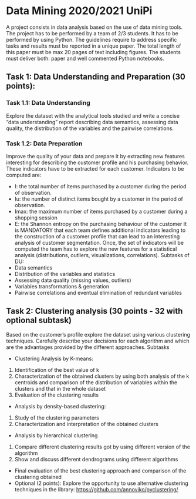 # Data Mining 2020/2021 UniPi

A project consists in data analysis based on the use of data mining tools.
The project has to be performed by a team of 2/3 students. It has to be performed by
using Python. The guidelines require to address specific tasks and results must be
reported in a unique paper. The total length of this paper must be max 20 pages of text
including figures. The students must deliver both: paper and well commented Python
notebooks.

## Task 1: Data Understanding and Preparation (30 points):

### Task 1.1: Data Understanding
Explore the dataset with the analytical tools
studied and write a concise “data understanding” report describing data
semantics, assessing data quality, the distribution of the variables and the
pairwise correlations.

### Task 1.2: Data Preparation 
Improve the quality of your data and prepare it by extracting new features interesting for describing the customer profile and his
purchasing behavior. These indicators have to be extracted for each customer.
Indicators to be computed are:
- I: the total number of items purchased by a customer during the period of
observation.
- Iu: the number of distinct items bought by a customer in the period of
observation.
- Imax: the maximum number of items purchased by a customer during a
shopping session
- E: the Shannon entropy on the purchasing behaviour of the customer
It is MANDATORY that each team defines additional indicators leading to the
construction of a customer profile that can lead to an interesting analysis of
customer segmentation.
Once, the set of indicators will be computed the team has to explore the new
features for a statistical analysis (distributions, outliers, visualizations,
correlations).
Subtasks of DU:
- Data semantics
- Distribution of the variables and statistics
- Assessing data quality (missing values, outliers)
- Variables transformations & generation
- Pairwise correlations and eventual elimination of redundant variables

## Task 2: Clustering analysis (30 points - 32 with optional subtask)
Based on the customer’s profile explore the dataset using various clustering techniques.
Carefully describe your decisions for each algorithm and which are the advantages
provided by the different approaches.
Subtasks
- Clustering Analysis by K-means:
1. Identification of the best value of k
2. Characterization of the obtained clusters by using both analysis of
the k centroids and comparison of the distribution of variables within
the clusters and that in the whole dataset
3. Evaluation of the clustering results
- Analysis by density-based clustering:
1. Study of the clustering parameters
2. Characterization and interpretation of the obtained clusters
- Analysis by hierarchical clustering
1. Compare different clustering results got by using different version of
the algorithm
2. Show and discuss different dendrograms using different algorithms
- Final evaluation of the best clustering approach and comparison of the clustering
obtained
- Optional (2 points): Explore the opportunity to use alternative clustering
techniques in the library: https://github.com/annoviko/pyclustering/
